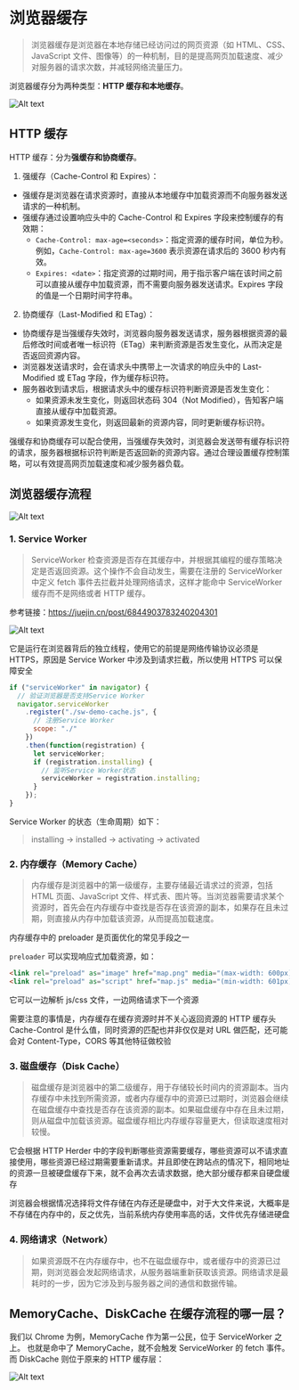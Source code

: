 # 浏览器缓存

> 浏览器缓存是浏览器在本地存储已经访问过的网页资源（如 HTML、CSS、JavaScript 文件、图像等）的一种机制，目的是提高网页加载速度、减少对服务器的请求次数，并减轻网络流量压力。

浏览器缓存分为两种类型：**HTTP 缓存和本地缓存**。

![Alt text](image-22.png)

## HTTP 缓存

HTTP 缓存：分为**强缓存和协商缓存**。

1. 强缓存（Cache-Control 和 Expires）：
  - 强缓存是浏览器在请求资源时，直接从本地缓存中加载资源而不向服务器发送请求的一种机制。
  - 强缓存通过设置响应头中的 Cache-Control 和 Expires 字段来控制缓存的有效期：
    - `Cache-Control: max-age=<seconds>`：指定资源的缓存时间，单位为秒。例如，`Cache-Control: max-age=3600` 表示资源在请求后的 3600 秒内有效。
    - `Expires: <date>`：指定资源的过期时间，用于指示客户端在该时间之前可以直接从缓存中加载资源，而不需要向服务器发送请求。Expires 字段的值是一个日期时间字符串。
2. 协商缓存（Last-Modified 和 ETag）：
  - 协商缓存是当强缓存失效时，浏览器向服务器发送请求，服务器根据资源的最后修改时间或者唯一标识符（ETag）来判断资源是否发生变化，从而决定是否返回资源内容。
  - 浏览器发送请求时，会在请求头中携带上一次请求的响应头中的 Last-Modified 或 ETag 字段，作为缓存标识符。
  - 服务器收到请求后，根据请求头中的缓存标识符判断资源是否发生变化：
    - 如果资源未发生变化，则返回状态码 304（Not Modified），告知客户端直接从缓存中加载资源。
    - 如果资源发生变化，则返回最新的资源内容，同时更新缓存标识符。

强缓存和协商缓存可以配合使用，当强缓存失效时，浏览器会发送带有缓存标识符的请求，服务器根据标识符判断是否返回新的资源内容。通过合理设置缓存控制策略，可以有效提高网页加载速度和减少服务器负载。

## 浏览器缓存流程

![Alt text](image-23.png)



### 1. Service Worker

> ServiceWorker 检查资源是否存在其缓存中，并根据其编程的缓存策略决定是否返回资源。这个操作不会自动发生，需要在注册的 ServiceWorker 中定义 fetch 事件去拦截并处理网络请求，这样才能命中 ServiceWorker 缓存而不是网络或者 HTTP 缓存。

参考链接：https://juejin.cn/post/6844903783240204301

![Alt text](image-25.png)

它是运行在浏览器背后的独立线程，使用它的前提是网络传输协议必须是 HTTPS，原因是 Service Worker 中涉及到请求拦截，所以使用 HTTPS 可以保障安全

```js
if ("serviceWorker" in navigator) {
  // 验证浏览器是否支持Service Worker
  navigator.serviceWorker
    .register("./sw-demo-cache.js", {
      // 注册Service Worker
      scope: "./"
    })
    .then(function(registration) {
      let serviceWorker;
      if (registration.installing) {
        // 监听Service Worker状态
        serviceWorker = registration.installing;
      }
    });
}
```

Service Worker 的状态（生命周期）如下：

> installing → installed → activating → activated


### 2. 内存缓存（Memory Cache）

> 内存缓存是浏览器中的第一级缓存，主要存储最近请求过的资源，包括 HTML 页面、JavaScript 文件、样式表、图片等。当浏览器需要请求某个资源时，首先会在内存缓存中查找是否存在该资源的副本，如果存在且未过期，则直接从内存中加载该资源，从而提高加载速度。

内存缓存中的 preloader 是页面优化的常见手段之一

`preloader` 可以实现响应式加载资源，如：

```html
<link rel="preload" as="image" href="map.png" media="(max-width: 600px)" />
<link rel="preload" as="script" href="map.js" media="(min-width: 601px)" />

```

它可以一边解析 js/css 文件，一边网络请求下一个资源

需要注意的事情是，内存缓存在缓存资源时并不关心返回资源的 HTTP 缓存头 Cache-Control 是什么值，同时资源的匹配也并非仅仅是对 URL 做匹配，还可能会对 Content-Type，CORS 等其他特征做校验



### 3. 磁盘缓存（Disk Cache）

> 磁盘缓存是浏览器中的第二级缓存，用于存储较长时间内的资源副本。当内存缓存中未找到所需资源，或者内存缓存中的资源已过期时，浏览器会继续在磁盘缓存中查找是否存在该资源的副本。如果磁盘缓存中存在且未过期，则从磁盘中加载该资源。磁盘缓存相比内存缓存容量更大，但读取速度相对较慢。

它会根据 HTTP Herder 中的字段判断哪些资源需要缓存，哪些资源可以不请求直接使用，哪些资源已经过期需要重新请求。并且即使在跨站点的情况下，相同地址的资源一旦被硬盘缓存下来，就不会再次去请求数据，绝大部分缓存都来自硬盘缓存

浏览器会根据情况选择将文件存储在内存还是硬盘中，对于大文件来说，大概率是不存储在内存中的，反之优先，当前系统内存使用率高的话，文件优先存储进硬盘

### 4. 网络请求（Network）
> 如果资源既不在内存缓存中，也不在磁盘缓存中，或者缓存中的资源已过期，则浏览器会发起网络请求，从服务器端重新获取该资源。网络请求是最耗时的一步，因为它涉及到与服务器之间的通信和数据传输。


## MemoryCache、DiskCache 在缓存流程的哪一层？

我们以 Chrome 为例，MemoryCache 作为第一公民，位于 ServiceWorker 之上。
也就是命中了 MemoryCache，就不会触发 ServiceWorker 的 fetch 事件。
而 DiskCache 则位于原来的 HTTP 缓存层：

![Alt text](image-24.png)